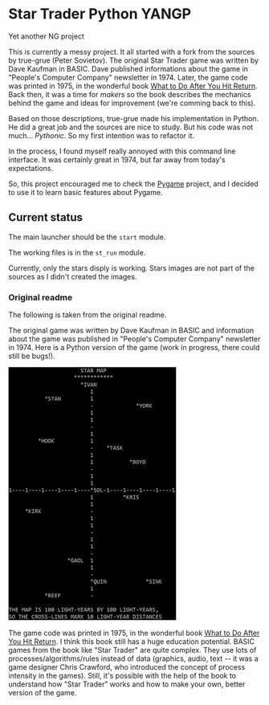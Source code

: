 # Star Trader Python YANGP

Yet another NG project

This is currently a messy project. It all started with a fork from the sources
by true-grue (Peter Sovietov). The original Star Trader game was written by Dave
Kaufman in BASIC. Dave published informations about the game in "People's
Computer Company" newsletter in 1974. Later, the game code was printed in 1975,
in the wonderful book [What to Do After You Hit Return](https://archive.org/details/Whattodoafteryouhitreturn).
Back then, it was a time for *makers* so the book describes the mechanics behind
the game and ideas for improvement (we're comming back to this).

Based on those descriptions, true-grue made his implementation in Python. He did
a great job and the sources are nice to study. But his code was not much…
*Pythonic*. So my first intention was to refactor it.

In the process, I found myself really annoyed with this command line interface.
It was certainly great in 1974, but far away from today's expectations.

So, this project encouraged me to check the [Pygame](https://www.pygame.org)
project, and I decided to use it to learn basic features about Pygame.

## Current status
The main launcher should be the `start` module.

The working files is in the `st_run` module.

Currently, only the stars disply is working. Stars images are not part of the
sources as I didn't created the images.

### Original readme  

The following is taken from the original readme.

The original game was written by Dave Kaufman in BASIC and information about the game was published in "People's Computer Company" newsletter in 1974.
Here is a Python version of the game (work in progress, there could still be bugs!).

![Star Trader screenshot](star_trader.png)

The game code was printed in 1975, in the wonderful book [What to Do After You Hit Return](https://archive.org/details/Whattodoafteryouhitreturn).
I think this book still has a huge education potential.
BASIC games from the book like "Star Trader" are quite complex.
They use lots of processes/algorithms/rules instead of data (graphics, audio, text -- it was a game designer Chris Crawford, who introduced the concept of process intensity in the games).
Still, it's possible with the help of the book to understand how "Star Trader" works and how to make your own, better version of the game.

